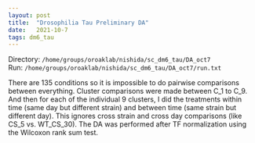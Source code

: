 ```yaml
---
layout: post
title:  "Drosophilia Tau Preliminary DA"
date:   2021-10-7
tags: dm6_tau
---
```


Directory: `/home/groups/oroaklab/nishida/sc_dm6_tau/DA_oct7`
<br>Run: `/home/groups/oroaklab/nishida/sc_dm6_tau/DA_oct7/run.txt`

There are 135 conditions so it is impossible to do pairwise comparisons between everything. Cluster comparisons were made between C_1 to C_9. And then for each of the individual 9 clusters, I did the treatments within time (same day but different strain) and between time (same strain but different day). This ignores cross strain and cross day comparisons (like CS_5 vs. WT_CS_30). The DA was performed after TF normalization using the Wilcoxon rank sum test.
